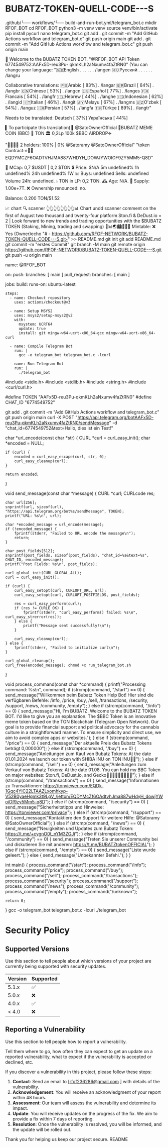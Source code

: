 # BUBATZ-TOKEN-QUELL-CODE---S
.github/└── workflows/└── build-and-run-bot.yml/telegram_bot.c 
mkdir RFOF_BOT
cd RFOF_BOT
python3 -m venv venv
source venv/bin/activate
pip install pycurl
nano telegram_bot.c
git add . 
git commit -m "Add GitHub Actions workflow and telegram_bot.c" 
git push origin main
git add . 
git commit -m "Add GitHub Actions workflow and telegram_bot.c" 
git push origin main

 👋 Welcome to the BUBATZ TOKEN BOT.
"@RFOF_BOT API Token 6774549752:AAFx5D-reu3Pu- qkmKLh2aNxumv4faZtRN0"
(You can change your language:
"🇬🇧English . . . . . . /langen
🇷🇺Русский . . . . . . /langru

Collaborative translations:
🇵🇸Arabic     [ 83%] . /langar
🇧🇷Brazil     [ 64%] . /langbr
🇨🇳Chinese    [ 53%] . /langcn
🇪🇸Español    [ 77%] . /langes
🇫🇷Francais   [ 54%] . /langfr
🇮🇱Hebrew     [ 44%] . /langhe
🇮🇩Indonesian [ 62%] . /langid
🇮🇹Italian    [ 46%] . /langit
🇲🇾Melayu     [ 67%] . /langms
🇺🇿О'zbek     [ 54%] . /languz
🇮🇷Persian    [ 57%] . /langfa
🇹🇷Türkçe     [ 89%] . /langtr"

Needs to be translated:
Deutsch    [ 37%]
Українська [ 44%]

▍To participate this translation)
▍@SatoOwnerOfficial
💎BUBATZ MEME COIN (BBC)  🔗 TON   🏛️ 0,2Lp
100k $BBC AIRDROP✈️

"👨‍👩‍👧‍👦 2 holders: 100% | 0%
@Satoramy
@SatoOwnerOfficial"
"token Contract:⭐👑🚀 EQDYMCZF6OADTVHJMA887WHDYH_DOWJYWOIOF9ZY5MM5-Q8D"

💎 MCap: 0,7 $USDT |
                   0,2 $TON
💲 Price: $N/A 5m undefined% 1h undefined% 24h undefined% 1W
📊
Buys:  undefined
Sells:  undefined
Volume 24h:  undefined.
💧 TON in LP: 0,2 TON.
🕰️ Age: N/A.
🍰 Supply: 1.00e+7T.
❌ Ownership renounced:
no.

Balance: 0.200 TON/$1.52  

📈 chart    🔍 scanner
👆👆👆👆👆👆👆👆📊
Chart undd scanner comment on the first of August two thousand and twenty-four platform Ston.fi & DeDust.io = 2 | Look forward to new trends and trading opportunities with the $BUBATZ TOKEN (Staking, Mining, trading and swapping) 🚀📊🌏🏙️🪩👑✨
Mintable: ❌ Yes (Owner)echo "# - https://github.com/RFOF-NETWORK/BUBATZ-TOKEN-QUELL-CODE---S.git-" >> README.md
git init
git add README.md
git commit -m "erstes Commit"
git branch -M main
git remote origin https://github.com/RFOF-NETWORK/BUBATZ-TOKEN-QUELL-CODE---S.git
git push -u origin main

name: @RFOF_BOT

on:
  push:
    branches: [ main ]
  pull_request:
    branches: [ main ]

jobs:
  build:
    runs-on: ubuntu-latest  

    steps:
      - name: Checkout repository
        uses: actions/checkout@v3

      - name: Setup MSYS2
        uses: msys2/setup-msys2@v2
        with:
          msystem: UCRT64
          update: true
          install: git mingw-w64-ucrt-x86_64-gcc mingw-w64-ucrt-x86_64-curl

      - name: Compile Telegram Bot
        run: |
          gcc -o telegram_bot telegram_bot.c -lcurl  

      - name: Run Telegram Bot
        run: |
          ./telegram_bot
#include <stdio.h>
#include <stdlib.h>
#include <string.h>
#include <curl/curl.h>

#define TOKEN "AAFx5D-reu3Pu-qkmKLh2aNxumv4faZtRN0"
#define CHAT_ID "6774549752"

git add .
git commit -m "Add GitHub Actions workflow and telegram_bot.c"
git push origin main
curl -X POST "https://api.telegram.org/botAAFx5D-reu3Pu-qkmKLh2aNxumv4faZtRN0/sendMessage" -d "chat_id=6774549752&text=Hallo, dies ist ein Test!"

char *url_encode(const char *str) {
    CURL *curl = curl_easy_init();
    char *encoded = NULL;

    if (curl) {
        encoded = curl_easy_escape(curl, str, 0);
        curl_easy_cleanup(curl);
    }

    return encoded;
}

void send_message(const char *message) {
    CURL *curl;
    CURLcode res;

    char url[256];
    snprintf(url, sizeof(url), "https://api.telegram.org/bot%s/sendMessage", TOKEN);
    printf("URL: %s\n", url);

    char *encoded_message = url_encode(message);
    if (!encoded_message) {
        fprintf(stderr, "Failed to URL encode the message\n");
        return;
    }

    char post_fields[512];
    snprintf(post_fields, sizeof(post_fields), "chat_id=%s&text=%s", CHAT_ID, encoded_message);
    printf("Post Fields: %s\n", post_fields);

    curl_global_init(CURL_GLOBAL_ALL);
    curl = curl_easy_init();

    if (curl) {
        curl_easy_setopt(curl, CURLOPT_URL, url);
        curl_easy_setopt(curl, CURLOPT_POSTFIELDS, post_fields);

        res = curl_easy_perform(curl);
        if (res != CURLE_OK) {
            fprintf(stderr, "curl_easy_perform() failed: %s\n", curl_easy_strerror(res));
        } else {
            printf("Message sent successfully!\n");
        }

        curl_easy_cleanup(curl);
    } else {
        fprintf(stderr, "Failed to initialize curl\n");
    }

    curl_global_cleanup();
    curl_free(encoded_message); chmod +x run_telegram_bot.sh

}

void process_command(const char *command) {
    printf("Processing command: %s\n", command);
    if (strcmp(command, "/start") == 0) {
        send_message("Willkommen beim Bubatz Token Help Bot! Hier sind die verfügbaren Befehle: /info, /price, /buy, /sell, /transactions, /security, /support, /news, /community, /empty");
    } else if (strcmp(command, "/info") == 0) {
        send_message("Hi, I'm BUBATZ. Welcome to the BUBATZ TOKEN BOT. I'd like to give you an explanation. The $BBC Token is an innovative meme token based on the TON Blockchain (Telegram Open Network). Our goal is to provide financial support and political advocacy for the cannabis culture in a straightforward manner. To ensure simplicity and direct use, we aim to avoid complex apps or websites.");
    } else if (strcmp(command, "/price") == 0) {
        send_message("Der aktuelle Preis des Bubatz Tokens beträgt 0,000000");
    } else if (strcmp(command, "/buy") == 0) {
        send_message("Anleitungen zum Kauf von Bubatz Tokens: At the date 01.01.2024 we launch our token with SHIBA INU on TON INU🧿📘");
    } else if (strcmp(command, "/sell") == 0) {
        send_message("Anleitungen zum Verkauf von Bubatz Tokens: At the date 01.08. You can hold my BBC Token on major websites: Ston.fi, DeDust.io, and Gecko🚀🚀🚀🚀🚀🚀🚀🚀🚀");
    } else if (strcmp(command, "/transactions") == 0) {
        send_message("Informationen zu Transaktionen: https://tonviewer.com/EQDk-1Gqc4YIC22LTAAZLxomhkyp-V52B0yaeHgmk3t9LgV_/jetton/EQDYMcZf6OAdtvhJma887wHdyH_dowjYWoiOf9zy5Mm5-q8D");
    } else if (strcmp(command, "/security") == 0) {
        send_message("Sicherheitstipps und Hinweise: https://tonviewer.com/privacy");
    } else if (strcmp(command, "/support") == 0) {
        send_message("Kontaktiere den Support für weitere Hilfe: @Satoramy @SatoOwnerOfficial");
    } else if (strcmp(command, "/news") == 0) {
        send_message("Neuigkeiten und Updates zum Bubatz Token: https://t.me/+cygnO0t_nYM3ZGJi");
    } else if (strcmp(command, "/community") == 0) {
        send_message("Treten Sie unserer Community bei und diskutieren Sie mit anderen: https://t.me/BUBATZtokenOFFICIAL");
    } else if (strcmp(command, "/empty") == 0) {
        send_message("Liste wurde geleert.");
    } else {
        send_message("Unbekannter Befehl.");
    }
}

int main() {
    process_command("/start");
    process_command("/info");
    process_command("/price");
    process_command("/buy");
    process_command("/sell");
    process_command("/transactions");
    process_command("/security");
    process_command("/support");
    process_command("/news");
    process_command("/community");
    process_command("/empty");
    process_command("/unknown");

    return 0;
}
gcc -o telegram_bot telegram_bot.c -lcurl
./telegram_bot


# Security Policy

## Supported Versions

Use this section to tell people about which versions of your project are
currently being supported with security updates.

| Version | Supported          |
| ------- | ------------------ |
| 5.1.x   | :white_check_mark: |
| 5.0.x   | :x:                |
| 4.0.x   | :white_check_mark: |
| < 4.0   | :x:                |

## Reporting a Vulnerability

Use this section to tell people how to report a vulnerability.

Tell them where to go, how often they can expect to get an update on a
reported vulnerability, what to expect if the vulnerability is accepted or
declined, etc.

If you discover a vulnerability in this project, please follow these steps:

1. **Contact**: Send an email to [rfof236286@gmail.com ] with details of the vulnerability.
2. **Acknowledgement**: You will receive an acknowledgment of your report within 48 hours.
3. **Assessment**: Our team will assess the vulnerability and determine its impact.
4. **Update**: You will receive updates on the progress of the fix. We aim to provide a fix within 7 days of reporting.
5. **Resolution**: Once the vulnerability is resolved, you will be informed, and the update will be rolled out.

Thank you for helping us keep our project secure.
README
